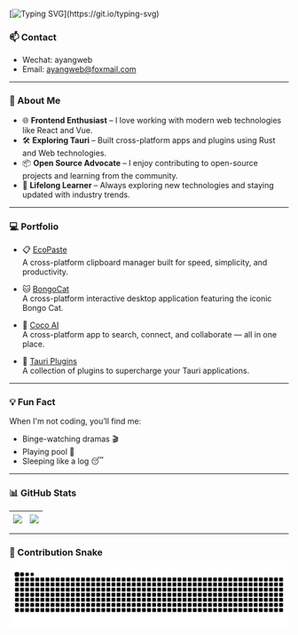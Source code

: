 [![Typing SVG](https://readme-typing-svg.demolab.com?font=Fira+Code&pause=1000&vCenter=true&width=435&lines=Hey%F0%9F%91%8B%2C+I'm+Ayang.;A+Front-End+Developer.;An+Open+Source+Contributor.)](https://git.io/typing-svg)


### 📫 Contact

- Wechat: ayangweb
- Email: ayangweb@foxmail.com

---

### 🚀 About Me

- 🌐 **Frontend Enthusiast** – I love working with modern web technologies like React and Vue.
- 🛠️ **Exploring Tauri** – Built cross-platform apps and plugins using Rust and Web technologies.
- 📦 **Open Source Advocate** – I enjoy contributing to open-source projects and learning from the community.
- 🎯 **Lifelong Learner** – Always exploring new technologies and staying updated with industry trends.

---

### 💻 Portfolio

- 📋 [EcoPaste](https://github.com/EcoPasteHub/EcoPaste)  
  A cross-platform clipboard manager built for speed, simplicity, and productivity.

- 🐱 [BongoCat](https://github.com/ayangweb/BongoCat)  
  A cross-platform interactive desktop application featuring the iconic Bongo Cat.

- 🤖 [Coco AI](https://github.com/infinilabs/coco-app)  
  A cross-platform app to search, connect, and collaborate — all in one place.

- 🔌 [Tauri Plugins](https://github.com/ayangweb?tab=repositories&q=tauri-plugin&type=source&language=&sort=stargazers)  
  A collection of plugins to supercharge your Tauri applications.

---

### 💡 Fun Fact

When I'm not coding, you’ll find me:
- Binge-watching dramas 🎬  
- Playing pool 🎱  
- Sleeping like a log 😴  

---

### 📊 GitHub Stats

| <img align="center" src="https://github-readme-stats.vercel.app/api?username=ayangweb&theme=vue&show_icons=true&hide_border=true" /> | <img align="center" src="https://github-readme-stats.vercel.app/api/top-langs/?username=ayangweb&layout=compact&theme=vue&hide_border=true" /> |
| ----------------------------------------------------------------------------------------------------------------------------------------------- | --------------------------------------------------------------------------------------------------------------------------------------------------------- |

---

### 🐍 Contribution Snake

<picture>
  <source media="(prefers-color-scheme: dark)" srcset="https://raw.githubusercontent.com/ayangweb/ayangweb/master/assets/github-contribution-grid-snake-dark.svg">
  <source media="(prefers-color-scheme: light)" srcset="https://raw.githubusercontent.com/ayangweb/ayangweb/master/assets/github-contribution-grid-snake.svg">
  <img alt="github contribution grid snake animation" src="https://raw.githubusercontent.com/ayangweb/ayangweb/master/assets/github-contribution-grid-snake.svg">
</picture>
